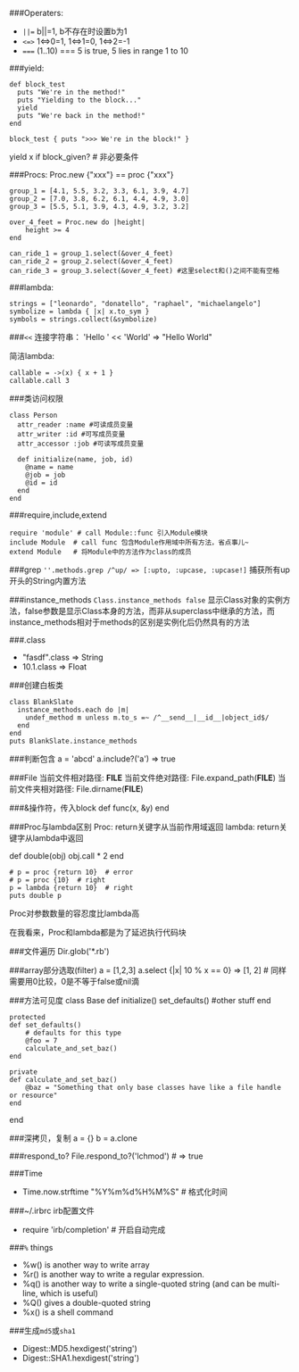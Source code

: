 ###Operaters:
* `||=` b||=1, b不存在时设置b为1
* `<=>` 1<=>0=1, 1<=>1=0, 1<=>2=-1
* `===` (1..10) === 5 is true, 5 lies in range 1 to 10

###yield:
```
def block_test
  puts "We're in the method!"
  puts "Yielding to the block..."
  yield
  puts "We're back in the method!"
end

block_test { puts ">>> We're in the block!" }
```

yield x if block_given?  # 非必要条件

###Procs: 
Proc.new {"xxx"} == proc {"xxx"}

```
group_1 = [4.1, 5.5, 3.2, 3.3, 6.1, 3.9, 4.7]
group_2 = [7.0, 3.8, 6.2, 6.1, 4.4, 4.9, 3.0]
group_3 = [5.5, 5.1, 3.9, 4.3, 4.9, 3.2, 3.2]

over_4_feet = Proc.new do |height|
    height >= 4
end 

can_ride_1 = group_1.select(&over_4_feet)
can_ride_2 = group_2.select(&over_4_feet)
can_ride_3 = group_3.select(&over_4_feet) #这里select和()之间不能有空格
```

###lambda:
```
strings = ["leonardo", "donatello", "raphael", "michaelangelo"]
symbolize = lambda { |x| x.to_sym }
symbols = strings.collect(&symbolize)
```

###`<<`
连接字符串：
'Hello ' << 'World'
=> "Hello World"

简洁lambda:
```
callable = ->(x) { x + 1 }
callable.call 3
```

###类访问权限
```
class Person
  attr_reader :name #可读成员变量
  attr_writer :id #可写成员变量
  attr_accessor :job #可读写成员变量
  
  def initialize(name, job, id)
    @name = name
    @job = job
    @id = id
  end
end
```

###require,include,extend
```
require 'module' # call Module::func 引入Module模块
include Module  # call func 包含Module作用域中所有方法，省点事儿~
extend Module   # 将Module中的方法作为class的成员
```

###grep
`''.methods.grep /^up/ => [:upto, :upcase, :upcase!]` 捕获所有up开头的String内置方法

###instance_methods
`Class.instance_methods false` 显示Class对象的实例方法，false参数是显示Class本身的方法，而非从superclass中继承的方法，而instance_methods相对于methods的区别是实例化后仍然具有的方法

###.class
* "fasdf".class  => String
* 10.1.class => Float

###创建白板类
```
class BlankSlate
  instance_methods.each do |m|
    undef_method m unless m.to_s =~ /^__send__|__id__|object_id$/
  end
end
puts BlankSlate.instance_methods
```

###判断包含
a = 'abcd'
a.include?('a')
=> true

###File
当前文件相对路径: __FILE__
当前文件绝对路径: File.expand_path(__FILE__)
当前文件夹相对路径: File.dirname(__FILE__)

###&操作符，传入block
def func(x, &y)
end

###Proc与lambda区别
Proc: return关键字从当前作用域返回
lambda: return关键字从lambda中返回

def double(obj)
  obj.call * 2
end
```
# p = proc {return 10}  # error
# p = proc {10}  # right
p = lambda {return 10}  # right
puts double p
```

Proc对参数数量的容忍度比lambda高

在我看来，Proc和lambda都是为了延迟执行代码块

###文件遍历
Dir.glob('*.rb')

###array部分选取(filter)
a = [1,2,3]
a.select {|x| 10 % x == 0}  => [1, 2]  # 同样需要用0比较，0是不等于false或nil滴

###方法可见度
class Base
    def initialize()
        set_defaults()
        #other stuff
    end

    protected
    def set_defaults()
        # defaults for this type
        @foo = 7
        calculate_and_set_baz()
    end

    private
    def calculate_and_set_baz()
        @baz = "Something that only base classes have like a file handle or resource"
    end
end

###深拷贝，复制
a = {}
b = a.clone

###respond_to?
File.respond_to?('lchmod')  # => true

###Time
* Time.now.strftime "%Y%m%d%H%M%S"  # 格式化时间

###~/.irbrc
irb配置文件
* require 'irb/completion'  # 开启自动完成

###`%` things
* %w() is another way to write array
* %r() is another way to write a regular expression.
* %q() is another way to write a single-quoted string (and can be multi-line, which is useful)
* %Q() gives a double-quoted string
* %x() is a shell command

###生成`md5`或`sha1`
* Digest::MD5.hexdigest('string')
* Digest::SHA1.hexdigest('string')